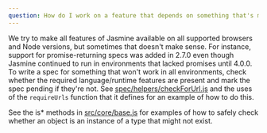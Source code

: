 ```yaml
---
question: How do I work on a feature that depends on something that's missing from some supported browsers, like an async matcher or equality comparison for Sets?
---
```


We try to make all features of Jasmine available on all supported browsers and
Node versions, but sometimes that doesn't make sense. For instance, support for
promise-returning specs was added in 2.7.0 even though Jasmine continued to run
in environments that lacked promises until 4.0.0. To write a spec for something
that won't work in all environments, check whether the required
language/runtime features are present and mark the spec pending if they're not.
See [spec/helpers/checkForUrl.js](https://github.com/jasmine/jasmine/blob/v3.10.0/spec/helpers/checkForUrl.js)
and the uses of the `requireUrls` function that it defines for an example of
how to do this.

See the is\* methods in
[src/core/base.js](https://github.com/jasmine/jasmine/blob/main/src/core/base.js)
for examples of how to safely check whether an object is an instance of a type
that might not exist.
